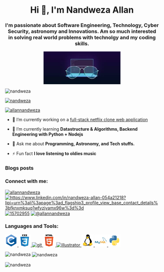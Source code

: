 <h1 align="center">Hi 👋, I'm Nandweza Allan</h1>
<h3 align="center">I'm passionate about Software Engineering, Technology, Cyber Security, astronomy and Innovations. Am so much interested in solving real world problems with technolgy and my coding skills.</h3>
<img src="pc.jpeg" style="display: block; margin-left: auto; margin-right: auto; width: 50%;">
<p align="left"> <img src="https://komarev.com/ghpvc/?username=nandweza&label=Profile%20views&color=0e75b6&style=flat" alt="nandweza" /> </p>

<p align="left"> <a href="https://github.com/ryo-ma/github-profile-trophy"><img src="https://github-profile-trophy.vercel.app/?username=nandweza" alt="nandweza" /></a> </p>

<p align="left"> <a href="https://twitter.com/allannandweza" target="blank"><img src="https://img.shields.io/twitter/follow/allannandweza?logo=twitter&style=for-the-badge" alt="allannandweza" /></a> </p>

- 🔭 I’m currently working on a [full-stack netflix clone web application](https://github.com/nandweza/AlflixVideoz.git)

- 🌱 I’m currently learning **Datastructure & Algorithms, Backend Engineering with Python + Nodejs**

- 💬 Ask me about **Programming, Astronomy, and Tech stuffs.**

- ⚡ Fun fact **I love listening to oldies music**

### Blogs posts
<!-- BLOG-POST-LIST:START -->
<!-- BLOG-POST-LIST:END -->

<h3 align="left">Connect with me:</h3>
<p align="left">
<a href="https://twitter.com/allannandweza" target="blank"><img align="center" src="https://raw.githubusercontent.com/rahuldkjain/github-profile-readme-generator/master/src/images/icons/Social/twitter.svg" alt="allannandweza" height="30" width="40" /></a>
<a href="https://linkedin.com/in/https://www.linkedin.com/in/nandweza-allan-054a21218?lipi=urn%3ali%3apage%3ad_flagship3_profile_view_base_contact_details%3bfknxmksuq1wfyzjvamx96w%3d%3d" target="blank"><img align="center" src="https://raw.githubusercontent.com/rahuldkjain/github-profile-readme-generator/master/src/images/icons/Social/linked-in-alt.svg" alt="https://www.linkedin.com/in/nandweza-allan-054a21218?lipi=urn%3ali%3apage%3ad_flagship3_profile_view_base_contact_details%3bfknxmksuq1wfyzjvamx96w%3d%3d" height="30" width="40" /></a>
<a href="https://stackoverflow.com/users/15702955" target="blank"><img align="center" src="https://raw.githubusercontent.com/rahuldkjain/github-profile-readme-generator/master/src/images/icons/Social/stack-overflow.svg" alt="15702955" height="30" width="40" /></a>
<a href="https://medium.com/@allannandweza" target="blank"><img align="center" src="https://raw.githubusercontent.com/rahuldkjain/github-profile-readme-generator/master/src/images/icons/Social/medium.svg" alt="@allannandweza" height="30" width="40" /></a>
</p>

<h3 align="left">Languages and Tools:</h3>
<p align="left"> <a href="https://www.cprogramming.com/" target="_blank" rel="noreferrer"> <img src="https://raw.githubusercontent.com/devicons/devicon/master/icons/c/c-original.svg" alt="c" width="40" height="40"/> </a> <a href="https://www.w3schools.com/css/" target="_blank" rel="noreferrer"> <img src="https://raw.githubusercontent.com/devicons/devicon/master/icons/css3/css3-original-wordmark.svg" alt="css3" width="40" height="40"/> </a> <a href="https://git-scm.com/" target="_blank" rel="noreferrer"> <img src="https://www.vectorlogo.zone/logos/git-scm/git-scm-icon.svg" alt="git" width="40" height="40"/> </a> <a href="https://www.w3.org/html/" target="_blank" rel="noreferrer"> <img src="https://raw.githubusercontent.com/devicons/devicon/master/icons/html5/html5-original-wordmark.svg" alt="html5" width="40" height="40"/> </a> <a href="https://www.adobe.com/in/products/illustrator.html" target="_blank" rel="noreferrer"> <img src="https://www.vectorlogo.zone/logos/adobe_illustrator/adobe_illustrator-icon.svg" alt="illustrator" width="40" height="40"/> </a> <a href="https://www.linux.org/" target="_blank" rel="noreferrer"> <img src="https://raw.githubusercontent.com/devicons/devicon/master/icons/linux/linux-original.svg" alt="linux" width="40" height="40"/> </a> <a href="https://www.mysql.com/" target="_blank" rel="noreferrer"> <img src="https://raw.githubusercontent.com/devicons/devicon/master/icons/mysql/mysql-original-wordmark.svg" alt="mysql" width="40" height="40"/> </a> <a href="https://www.python.org" target="_blank" rel="noreferrer"> <img src="https://raw.githubusercontent.com/devicons/devicon/master/icons/python/python-original.svg" alt="python" width="40" height="40"/> </a> </p>

<p><img align="left" src="https://github-readme-stats.vercel.app/api/top-langs?username=nandweza&show_icons=true&locale=en&layout=compact" alt="nandweza" /></p>

<p>&nbsp;<img align="center" src="https://github-readme-stats.vercel.app/api?username=nandweza&show_icons=true&locale=en" alt="nandweza" /></p>

<p><img align="center" src="https://github-readme-streak-stats.herokuapp.com/?user=nandweza&" alt="nandweza" /></p>
